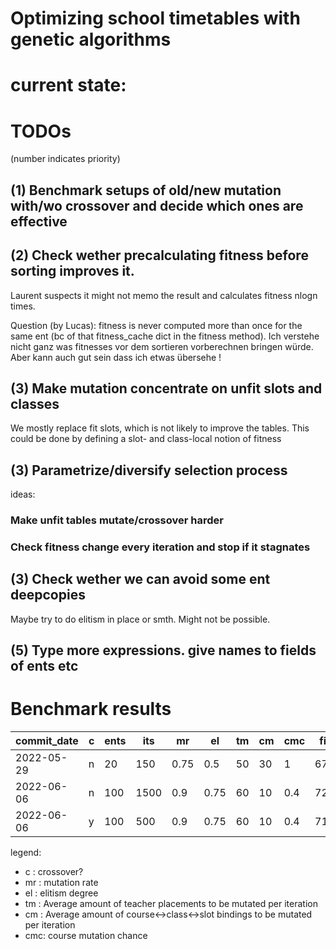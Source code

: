 # Optimizing school timetables with genetic algorithms

# current state:


# TODOs
(number indicates priority)
## (1) Benchmark setups of old/new mutation with/wo crossover and decide which ones are effective
## (2) Check wether precalculating fitness before sorting improves it. 
Laurent suspects it might not memo the result and calculates fitness nlogn times.

Question (by Lucas): fitness is never computed more than once for the same ent (bc of that fitness_cache dict in the fitness method). Ich verstehe nicht ganz was fitnesses vor dem sortieren vorberechnen bringen würde. Aber kann auch gut sein dass ich etwas übersehe ! 
## (3) Make mutation concentrate on unfit slots and classes
We mostly replace fit slots, which is not likely to improve the tables. This could be done by defining a slot- and class-local notion of fitness
## (3) Parametrize/diversify selection process
ideas:
### Make unfit tables mutate/crossover harder
### Check fitness change every iteration and stop if it stagnates
## (3) Check wether we can avoid some ent deepcopies
Maybe try to do elitism in place or smth. Might not be possible.
## (5) Type more expressions. give names to fields of ents etc

# Benchmark results

| commit_date | c | ents | its | mr   | el  | tm | cm | cmc | fit |
|-------------|---|------|-----|------|-----|----|----|-----|-----|
| 2022-05-29  | n | 20   | 150 | 0.75 | 0.5 | 50 | 30 | 1   | 676 |
| 2022-06-06  | n | 100  | 1500| 0.9  | 0.75| 60 | 10 | 0.4 | 721 |
| 2022-06-06  | y | 100  | 500 | 0.9  | 0.75| 60 | 10 | 0.4 | 716 |

legend:
- c : crossover?
- mr : mutation rate
- el : elitism degree
- tm : Average amount of teacher placements to be mutated per iteration
- cm : Average amount of course<->class<->slot bindings to be mutated per iteration
- cmc: course mutation chance
